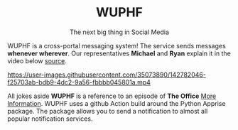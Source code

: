 <h1 align="center">WUPHF</h1>
<p align="center">The next big thing in Social Media</p>

WUPHF is a cross-portal messaging system! The service sends messages **whenever wherever**. 
Our representatives **Michael** and **Ryan** explain it in the video below [source](https://github.com/emielvanseveren/WUPHF/blob/master/WUPHF.mp4).

https://user-images.githubusercontent.com/35073890/142782046-f25703ab-bdb9-4dc2-9a56-fbbbb045801a.mp4

All jokes aside **WUPHF** is a reference to an episode of **The Office** [More Information](https://en.wikipedia.org/wiki/WUPHF.com). WUPHF uses a github Action build around the Python Apprise package. The package allows you to send a notification to almost all popular notification services. 
